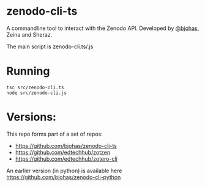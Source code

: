 # zenodo-cli-ts

A commandline tool to interact with the Zenodo API. Developed by [@bjohas](https://github.com/bjohas), Zeina and Sheraz.

The main script is zenodo-cli.ts/.js

# Running

```
tsc src/zenodo-cli.ts
node src/zenodo-cli.js
```

# Versions:

This repo forms part of a set of repos:
- https://github.com/bjohas/zenodo-cli-ts
- https://github.com/edtechhub/zotzen
- https://github.com/edtechhub/zotero-cli


An earlier version (in python) is available here https://github.com/bjohas/zenodo-cli-python
